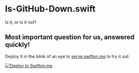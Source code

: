 # Is-GitHub-Down.swift
Is it, or is it not?

## Most important question for us, answered quickly!

Deploy it in the blink of an eye to [serve.swifton.me](serve.swifton.me) to try it out:

[![Deploy to Swifton.me](https://serve.swifton.me/badge.png)](https://serve.swifton.me/oneclick?repository=https://github.com/kimar/Is-GitHub-Down.swift)

